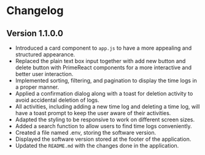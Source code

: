 # Changelog
## Version 1.1.0.0

- Introduced a card component to `app.js` to have a more appealing and structured appearance.
- Replaced the plain text box input together with add new button and delete button with PrimeReact components for a more interactive and better user interaction.
- Implemented sorting, filtering, and pagination to display the time logs in a proper manner.
- Applied a confirmation dialog along with a toast for deletion activity to avoid accidental deletion of logs.
- All activities, including adding a new time log and deleting a time log, will have a toast prompt to keep the user aware of their activities.
- Adapted the styling to be responsive to work on different screen sizes.
- Added a search function to allow users to find time logs conveniently.
- Created a file named .env, storing the software version.
- Displayed the software version stored at the footer of the application.
- Updated the `README.md` with the changes done in the application.